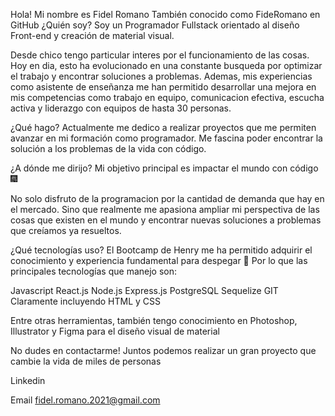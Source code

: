 Hola! Mi nombre es Fidel Romano
También conocido como FideRomano en GitHub
¿Quién soy?
Soy un Programador Fullstack orientado al diseño Front-end y creación de material visual.

Desde chico tengo particular interes por el funcionamiento de las cosas. Hoy en dia, esto ha evolucionado en una constante busqueda por optimizar el trabajo y encontrar soluciones a problemas. Ademas, mis experiencias como asistente de enseñanza me han permitido desarrollar una mejora en mis competencias como trabajo en equipo, comunicacion efectiva, escucha activa y liderazgo con equipos de hasta 30 personas.

¿Qué hago?
Actualmente me dedico a realizar proyectos que me permiten avanzar en mi formación como programador. Me fascina poder encontrar la solución a los problemas de la vida con código.

¿A dónde me dirijo?
Mi objetivo principal es impactar el mundo con código 🎆

No solo disfruto de la programacion por la cantidad de demanda que hay en el mercado. Sino que realmente me apasiona ampliar mi perspectiva de las cosas que existen en el mundo y encontrar nuevas soluciones a problemas que creíamos ya resueltos.

¿Qué tecnologías uso?
El Bootcamp de Henry me ha permitido adquirir el conocimiento y experiencia fundamental para despegar 🚀 Por lo que las principales tecnologías que manejo son:

Javascript
React.js
Node.js
Express.js
PostgreSQL
Sequelize
GIT
Claramente incluyendo HTML y CSS

Entre otras herramientas, también tengo conocimiento en Photoshop, Illustrator y Figma para el diseño visual de material

No dudes en contactarme!
Juntos podemos realizar un gran proyecto que cambie la vida de miles de personas

Linkedin

Email fidel.romano.2021@gmail.com
